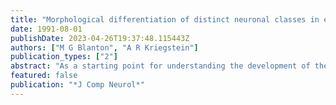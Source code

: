 ```yaml
---
title: "Morphological differentiation of distinct neuronal classes in embryonic turtle cerebral cortex"
date: 1991-08-01
publishDate: 2023-04-26T19:37:48.115443Z
authors: ["M G Blanton", "A R Kriegstein"]
publication_types: ["2"]
abstract: "As a starting point for understanding the development of the cerebral cortex in reptiles and for determining how reptilian cortical development compares to that in other vertebrate classes, we studied the appearance and morphological differentiation of cerebral cortical neurons in embryonic turtles. 3H-thymidine birthdate labeling and focal injections of horseradish peroxidase (HRP) in in vitro cortical slices revealed that replicating cells occupy the outer ventricular zone, and subsequently migrate to the ventricular surface where they divide. Postmitotic neurons begin differentiating and elaborating neurites while migrating back through the ventricular zone. On their arrival at the top of the ventricular zone, pyramidal and nonpyramidal neurons can be distinguished morphologically. Cells with multipolar apical dendritic tufts ascending in the marginal zone resemble immature pyramidal neurons. Neurons morphologically similar to these early pyramidal cells were retrogradely labeled by injections of the lipophilic tracer 1,1-dioctadecyl-3,3,3',3'-tetramethyl indocarbocyanine perchlorate (diI) in a known pyramidal cell target, the thalamus. Nonpyramidal neurons, resembling Cajal-Retzius cells, had horizontally oriented long axons and dendrites coursing in the plexiform primordium, the future marginal zone. With further development morphological differences between cell types became accentuated, and pyramidal cell somata were segregated into a single cellular layer flanked by zones containing predominantly nonpyramidal cells. Axon elaboration occurred early in embryonic development, as pyramidal cells sent axonal branches to the septum, thalamus, and cortical targets soon after their generation, and the intracortical axonal plexus became increasingly dense during embryonic life. Over a similar time course the distribution of projecting neurons labeled by thalamic diI injections changed from an initial homogeneous distribution to a preferential location in the superficial half of the cellular layer. Results from this study demonstrate several features of cortical differentiation that are conserved in reptiles and mammals, including similar early morphological differentiation events, the early distinction of principal cell types, and the parallel development of pyramidal and nonpyramidal neurons. The context in which these similar developmental events occur, however, differs profoundly in reptiles and mammals, with differences in the timing and location of neurite elaboration and differences in the appearance and architectonic organization of the cortex. Comparison of cortical developmental patterns between reptiles and mammals shows that similar functional cortical circuits with balanced excitation and inhibition can emerge in diverse cortical structures."
featured: false
publication: "*J Comp Neurol*"
---
```


